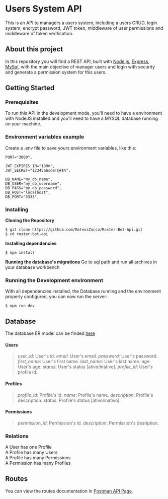# Users System API

This is an API to managers a users system, including a users CRUD, login system, encrypt password, JWT token, middleware of user permissions and middleware of token verification.

 ## About this project
 
 In this repository you will find a REST API, built with [Node.js](https://nodejs.org/en/), [Express](https://expressjs.com/), [MySql](https://www.mysql.com/), with the main objective of manager users and login with security and generata a permission system for this users.
  
## Getting Started

### Prerequisites

To run this API in the development mode, you'll need to have a environment with NodeJS installed and you'll need to have a MYSQL database running on your machine.

### Environment variables example
Create a .env file to save yours environment variables, like this:

```
PORT="3000",

JWT_EXPIRES_IN="180m",
JWT_SECRET="12345abcde!@#$%",

DB_NAME="my_db_name",
DB_USER="my_db_username",
DB_PASS="my_db_password",
DB_HOST="localhost",
DB_PORT="3333",
```

### Installing

**Cloning the Repository**

```
$ git clone https://github.com/MateusZucco/Roster-Bot-Api.git
$ cd roster-bot-api
```

**Installing dependencies**

```
$ npm install
```
**Running the database's migrations**
Go to sql path and run all archives in your database workbench

### Running the Development environment

With all dependencies installed, the Database running and the environment properly configured, you can now run the server:

```
$ npm run dev
```

## Database

The database ER model can be finded [here](https://dbdiagram.io/d/users_diagram-654324357d8bbd646551dba3)

#### Users

> *user_id*: User's id.
> *email*: User's email.
> *password*: User's password.
> *first_name*: User's first name.
> *last_name*: User's last name.
> *age*: User's age.
> *status*: User's status [ativo/inativo].
> *profile_id*: User's profile id.

#### Profiles

> *profile_id*: Profile's id.
> *name*: Profile's name.
> *description*: Profile's description.
> *status*: Profile's status [ativo/inativo].

#### Permissions

> *permission_id*: Permission's id.
> *description*: Permission's desription.

### Relations
  A User has one Profile
  <br>
  A Profile has many Users
  <br>
  A Profile has many Permissions
  <br>
  A Permission has many Profiles

## Routes

You can view the routes documentation in [Postman API Page](https://web.postman.co/workspace/My-Workspace~6bbc3165-e64c-4067-8180-d79a3b0491f3/documentation/29131359-e3275fda-5562-46a6-b4a7-1fe6490c25fb).

